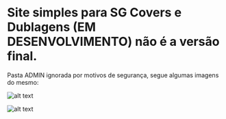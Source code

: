 # Site simples para SG Covers e Dublagens (EM DESENVOLVIMENTO) não é a versão final.

Pasta ADMIN ignorada por motivos de segurança, segue algumas imagens do mesmo:

![alt text](https://cdn.discordapp.com/attachments/419548347280392193/935952597393748019/unknown.png)

![alt text](https://cdn.discordapp.com/attachments/419548347280392193/935952998293725214/unknown.png)
